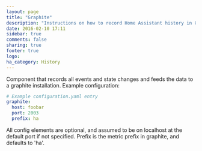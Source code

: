 ```yaml
---
layout: page
title: "Graphite"
description: "Instructions on how to record Home Assistant history in Graphite."
date: 2016-02-10 17:11
sidebar: true
comments: false
sharing: true
footer: true
logo: 
ha_category: History
---
```


Component that records all events and state changes and feeds the data to
a graphite installation.
Example configuration:

```yaml
# Example configuration.yaml entry
graphite:
  host: foobar
  port: 2003
  prefix: ha
```

All config elements are optional, and assumed to be on localhost at the
default port if not specified. Prefix is the metric prefix in graphite,
and defaults to 'ha'.
